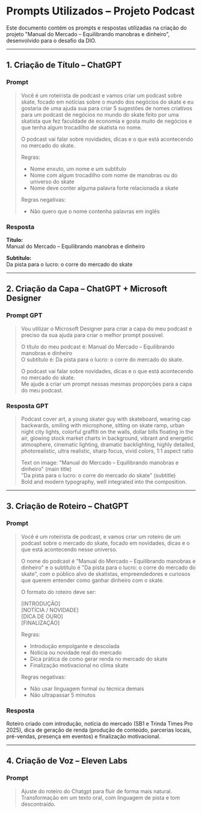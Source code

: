 # Prompts Utilizados – Projeto Podcast

Este documento contém os prompts e respostas utilizadas na criação do projeto "Manual do Mercado – Equilibrando manobras e dinheiro", desenvolvido para o desafio da DIO.

---

## 1. Criação de Título – ChatGPT

### Prompt
> Você é um roteirista de podcast e vamos criar um podcast sobre skate, focado em notícias sobre o mundo dos negócios do skate e eu gostaria de uma ajuda sua para criar 5 sugestões de nomes criativos para um podcast de negócios no mundo do skate feito por uma skatista que fez faculdade de economia e gosta muito de negócios e que tenha algum trocadilho de skatista no nome.  
> 
> O podcast vai falar sobre novidades, dicas e o que está acontecendo no mercado do skate.  
> 
> Regras:  
> - Nome enxuto, um nome e um subtítulo  
> - Nome com algum trocadilho com nome de manobras ou do universo do skate  
> - Nome deve conter alguma palavra forte relacionada a skate  
> 
> Regras negativas:  
> - Não quero que o nome contenha palavras em inglês  

### Resposta
**Título:**  
Manual do Mercado – Equilibrando manobras e dinheiro  

**Subtítulo:**  
Da pista para o lucro: o corre do mercado do skate

---

## 2. Criação da Capa – ChatGPT + Microsoft Designer

### Prompt GPT
> Vou utilizar o Microsoft Designer para criar a capa do meu podcast e preciso da sua ajuda para criar o melhor prompt possível.  
> 
> O título do meu podcast é: Manual do Mercado – Equilibrando manobras e dinheiro  
> O subtítulo é: Da pista para o lucro: o corre do mercado do skate.  
> 
> O podcast vai falar sobre novidades, dicas e o que está acontecendo no mercado do skate.  
> Me ajude a criar um prompt nessas mesmas proporções para a capa do meu podcast.

### Resposta GPT
> Podcast cover art, a young skater guy with skateboard, wearing cap backwards, smiling with microphone, sitting on skate ramp, urban night city lights, colorful graffiti on the walls, dollar bills floating in the air, glowing stock market charts in background, vibrant and energetic atmosphere, cinematic lighting, dramatic backlighting, highly detailed, photorealistic, ultra realistic, sharp focus, vivid colors, 1:1 aspect ratio  
> 
> Text on image: "Manual do Mercado – Equilibrando manobras e dinheiro" (main title)  
> "Da pista para o lucro: o corre do mercado do skate" (subtitle)  
> Bold and modern typography, well integrated into the composition.

---

## 3. Criação de Roteiro – ChatGPT

### Prompt
> Você é um roteirista de podcast, e vamos criar um roteiro de um podcast sobre o mercado do skate, focado em novidades, dicas e o que está acontecendo nesse universo.  
> 
> O nome do podcast é "Manual do Mercado – Equilibrando manobras e dinheiro" e o subtítulo é "Da pista para o lucro: o corre do mercado do skate", com o público alvo de skatistas, empreendedores e curiosos que querem entender como ganhar dinheiro com o skate.  
> 
> O formato do roteiro deve ser:  
> 
> [INTRODUÇÃO]  
> [NOTÍCIA / NOVIDADE]  
> [DICA DE OURO]  
> [FINALIZAÇÃO]  
> 
> Regras:  
> - Introdução empolgante e descolada  
> - Notícia ou novidade real do mercado  
> - Dica prática de como gerar renda no mercado do skate  
> - Finalização motivacional no clima skate  
> 
> Regras negativas:  
> - Não usar linguagem formal ou técnica demais  
> - Não ultrapassar 5 minutos  

### Resposta
Roteiro criado com introdução, notícia do mercado (SB1 e Trinda Times Pro 2025), dica de geração de renda (produção de conteúdo, parcerias locais, pré-vendas, presença em eventos) e finalização motivacional.

---

## 4. Criação de Voz – Eleven Labs

### Prompt
> Ajuste do roteiro do Chatgpt para fluir de forma mais natural.  
> Transformação em um texto oral, com linguagem de pista e tom descontraído.
